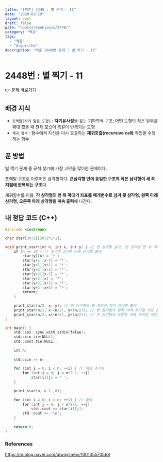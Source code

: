 ```yaml
---
title: "[백준] 2448 : 별 찍기 - 11"
date: "2020-03-19"
layout: post
draft: false
path: "/posts/baekjoons/2448/"
category: "백준"
tags:
  - "백준"
  - "Algorithm"
description: "백준 2448번 문제 : 별 찍기 - 11"
---
```


# 2448번 : 별 찍기 - 11

👉 [문제 바로가기](https://www.acmicpc.net/problem/2448)



## 배경 지식
- `프랙탈(자기 닮음 도형)` : **자기유사성**을 갖는 기하학적 구조; 어떤 도형의 작은 일부를 확대 했을 때 전체 모습이 똑같이 반복되는 도형
- `재귀 함수` : 함수에서 자신을 다시 호출하는 **재귀호출(recursive call)** 작업을 수행하는 함수


## 푼 방법
별 찍기 문제 중 규칙 찾기에 가장 고민을 많이한 문제이다.

프랙탈 구조로 이루어진 삼각형이다. **큰삼각형 안에 동일한 구조의 작은 삼각형이 세 꼭지점에 반복되는 구조**다.

재귀함수를 이용, **각 삼각형의 맨 위 꼭대기 좌표를 매개변수로 넘겨 윗 삼각형, 왼쪽 아래 삼각형, 오른쪽 아래 삼각형을 계속 출력**해 나간다.



## 내 정답 코드 (C++)
~~~c
#include <iostream>

char star[3072][3072*2-1];

void print_star(int n, int x, int y) { // 현 삼각형 높이, 현 삼각형 맨 위 꼭지점의 x 좌표, 현 삼각형 맨 위 꼭지점의 y 좌표
	if (n == 3) { // 높이가 3이면 단위 삼각형 출력
		star[y][x] = '*';
		star[y+1][x-1] = '*';
		star[y+1][x+1] = '*';
		star[y+2][x-2] = '*';
		star[y+2][x-1] = '*';
		star[y+2][x] = '*';
		star[y+2][x+1] = '*';
		star[y+2][x+2] = '*';
		return;
	}
	
	print_star(n/2, x, y); // 현 삼각형의 윗 꼭지점 작은 삼각형 출력
	print_star(n/2, x-(n/2), y+(n/2)); // 현 삼각형의 왼쪽 아래 꼭지점 작은 삼각형 출력
	print_star(n/2, x+(n/2), y+(n/2)); // 현 삼각형의 오른쪽 아래 꼭지점 작은 삼각형 출력
}

int main() {
	std::ios::sync_with_stdio(false);
	std::cin.tie(NULL); 
	std::cout.tie(NULL);
	
	int n;
	
	std::cin >> n;
	
	for (int i = 0; i < n; ++i) { // 배열 초기화
		for (int j = 0; j < n*2-1; ++j)
			star[i][j] = ' ';
	}

	print_star(n, n-1 ,0);
	
	for (int i = 0; i < n; ++i) { // 출력
		for (int j = 0; j < n*2-1; ++j)
			std::cout << star[i][j];
		std::cout << '\n';
	}
    
    return 0;
}
~~~

### References
https://m.blog.naver.com/alwaysneoi/100135570568